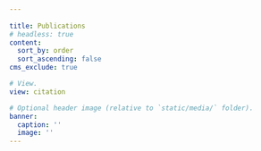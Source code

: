 ```yaml
---
    
title: Publications
# headless: true
content:
  sort_by: order
  sort_ascending: false
cms_exclude: true

# View.
view: citation

# Optional header image (relative to `static/media/` folder).
banner:
  caption: ''
  image: ''
---
```

